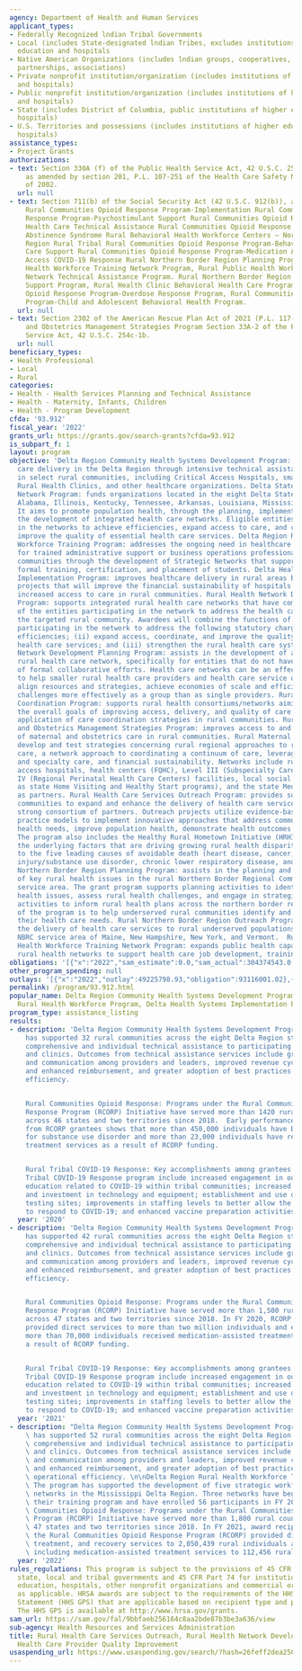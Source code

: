 ```yaml
---
agency: Department of Health and Human Services
applicant_types:
- Federally Recognized lndian Tribal Governments
- Local (includes State-designated lndian Tribes, excludes institutions of higher
  education and hospitals
- Native American Organizations (includes lndian groups, cooperatives, corporations,
  partnerships, associations)
- Private nonprofit institution/organization (includes institutions of higher education
  and hospitals)
- Public nonprofit institution/organization (includes institutions of higher education
  and hospitals)
- State (includes District of Columbia, public institutions of higher education and
  hospitals)
- U.S. Territories and possessions (includes institutions of higher education and
  hospitals)
assistance_types:
- Project Grants
authorizations:
- text: Section 330A (f) of the Public Health Service Act, 42 U.S.C. 254(c) (e) (f),
    as amended by section 201, P.L. 107-251 of the Health Care Safety Net Amendments
    of 2002.
  url: null
- text: Section 711(b) of the Social Security Act (42 U.S.C. 912(b)), as amended.
    Rural Communities Opioid Response Program-Implementation Rural Communities Opioid
    Response Program-Psychostimulant Support Rural Communities Opioid Response Program-Behavioral
    Health Care Technical Assistance Rural Communities Opioid Response Program-Neonatal
    Abstinence Syndrome Rural Behavioral Health Workforce Centers – Northern Border
    Region Rural Tribal Rural Communities Opioid Response Program-Behavioral Health
    Care Support Rural Communities Opioid Response Program-Medication Assisted Treatment
    Access COVID-19 Response Rural Northern Border Region Planning Program Rural Public
    Health Workforce Training Network Program, Rural Public Health Workforce Training
    Network Technical Assistance Program. Rural Northern Border Region Healthcare
    Support Program, Rural Health Clinic Behavioral Health Care Program, Rural Communities
    Opioid Response Program-Overdose Response Program, Rural Communities Opioid Response
    Program-Child and Adolescent Behavioral Health Program.
  url: null
- text: Section 2302 of the American Rescue Plan Act of 2021 (P.L. 117-2). Rural Maternity
    and Obstetrics Management Strategies Program Section 33A-2 of the Public Health
    Service Act, 42 U.S.C. 254c-1b.
  url: null
beneficiary_types:
- Health Professional
- Local
- Rural
categories:
- Health - Health Services Planning and Technical Assistance
- Health - Maternity, Infants, Children
- Health - Program Development
cfda: '93.912'
fiscal_year: '2022'
grants_url: https://grants.gov/search-grants?cfda=93.912
is_subpart_f: 1
layout: program
objective: 'Delta Region Community Health Systems Development Program: enhances health
  care delivery in the Delta Region through intensive technical assistance to providers
  in select rural communities, including Critical Access Hospitals, small rural hospitals,
  Rural Health Clinics, and other healthcare organizations. Delta States Rural Development
  Network Program: funds organizations located in the eight Delta States, which include
  Alabama, Illinois, Kentucky, Tennessee, Arkansas, Louisiana, Mississippi and Missouri.
  It aims to promote population health, through the planning, implementation, and
  the development of integrated health care networks. Eligible entities participate
  in the networks to achieve efficiencies, expand access to care, and coordinate and
  improve the quality of essential health care services. Delta Region Rural Health
  Workforce Training Program: addresses the ongoing need in healthcare facilities
  for trained administrative support or business operations professionals in rural
  communities through the development of Strategic Networks that support recruitment,
  formal training, certification, and placement of students. Delta Health Systems
  Implementation Program: improves healthcare delivery in rural areas by implementing
  projects that will improve the financial sustainability of hospitals and allow for
  increased access to care in rural communities. Rural Health Network Development
  Program: supports integrated rural health care networks that have combined the functions
  of the entities participating in the network to address the health care needs of
  the targeted rural community. Awardees will combine the functions of the entities
  participating in the network to address the following statutory charges: (i) achieve
  efficiencies; (ii) expand access, coordinate, and improve the quality of essential
  health care services; and (iii) strengthen the rural health care system. Rural Health
  Network Development Planning Program: assists in the development of an integrated
  rural health care network, specifically for entities that do not have a history
  of formal collaborative efforts. Health care networks can be an effective strategy
  to help smaller rural health care providers and health care service organizations
  align resources and strategies, achieve economies of scale and efficiency, and address
  challenges more effectively as a group than as single providers. Rural Health Care
  Coordination Program: supports rural health consortiums/networks aiming to achieving
  the overall goals of improving access, delivery, and quality of care through the
  application of care coordination strategies in rural communities. Rural Maternity
  and Obstetrics Management Strategies Program: improves access to and continuity
  of maternal and obstetrics care in rural communities. Rural Maternal Health Networks
  develop and test strategies concerning rural regional approaches to risk appropriate
  care, a network approach to coordinating a continuum of care, leveraging telehealth
  and specialty care, and financial sustainability. Networks include rural or critical
  access hospitals, health centers (FQHC), Level III (Subspecialty Care) or Level
  IV (Regional Perinatal Health Care Centers) facilities, local social services (such
  as state Home Visiting and Healthy Start programs), and the state Medicaid agency,
  as partners. Rural Health Care Services Outreach Program: provides support to rural
  communities to expand and enhance the delivery of health care services through a
  strong consortium of partners. Outreach projects utilize evidence-based or promising
  practice models to implement innovative approaches that address community identified
  health needs, improve population health, demonstrate health outcomes and sustainability.
  The program also includes the Healthy Rural Hometown Initiative (HRHI) to address
  the underlying factors that are driving growing rural health disparities related
  to the five leading causes of avoidable death (heart disease, cancer, unintentional
  injury/substance use disorder, chronic lower respiratory disease, and stroke). Rural
  Northern Border Region Planning Program: assists in the planning and identifying
  of key rural health issues in the rural Northern Border Regional Commission (NBRC)
  service area. The grant program supports planning activities to identify key rural
  health issues, assess rural health challenges, and engage in strategic planning
  activities to inform rural health plans across the northern border region. The goal
  of the program is to help underserved rural communities identify and better address
  their health care needs. Rural Northern Border Region Outreach Program: promotes
  the delivery of health care services to rural underserved populations in the rural
  NBRC service area of Maine, New Hampshire, New York, and Vermont.  Rural Public
  Health Workforce Training Network Program: expands public health capacity by establishing
  rural health networks to support health care job development, training and placement'
obligations: '[{"x":"2022","sam_estimate":0.0,"sam_actual":304374543.0,"usa_spending_actual":154222975.01},{"x":"2023","sam_estimate":188236454.0,"sam_actual":0.0,"usa_spending_actual":97988177.44},{"x":"2024","sam_estimate":222990886.0,"sam_actual":0.0,"usa_spending_actual":113270474.52}]'
other_program_spending: null
outlays: '[{"x":"2022","outlay":49225798.93,"obligation":93116001.02},{"x":"2023","outlay":31911452.54,"obligation":70803200.99},{"x":"2024","outlay":2279351.1,"obligation":17712459.0}]'
permalink: /program/93.912.html
popular_name: Delta Region Community Health Systems Development Program, Delta Region
  Rural Health Workforce Program, Delta Health Systems Implementation Prog
program_type: assistance_listing
results:
- description: 'Delta Region Community Health Systems Development Program: The program
    has supported 32 rural communities across the eight Delta Region states, providing
    comprehensive and individual technical assistance to participating rural hospitals
    and clinics. Outcomes from technical assistance services include greater collaboration
    and communication among providers and leaders, improved revenue cycle processes
    and enhanced reimbursement, and greater adoption of best practices improving operational
    efficiency.


    Rural Communities Opioid Response: Programs under the Rural Communities Opioid
    Response Program (RCORP) Initiative have served more than 1420 rural counties
    across 46 states and two territories since 2018.  Early performance data collected
    from RCORP grantees shows that more than 450,000 individuals have been screened
    for substance use disorder and more than 23,000 individuals have received medication-assisted
    treatment services as a result of RCORP funding.


    Rural Tribal COVID-19 Response: Key accomplishments among grantees of the Rural
    Tribal COVID-19 Response program include increased engagement in outreach and
    education related to COVID-19 within tribal communities; increased utilization
    and investment in technology and equipment; establishment and use of COVID-19
    testing sites; improvements in staffing levels to better allow the tribal communities
    to respond to COVID-19; and enhanced vaccine preparation activities.'
  year: '2020'
- description: 'Delta Region Community Health Systems Development Program: The program
    has supported 42 rural communities across the eight Delta Region states, providing
    comprehensive and individual technical assistance to participating rural hospitals
    and clinics. Outcomes from technical assistance services include greater collaboration
    and communication among providers and leaders, improved revenue cycle processes
    and enhanced reimbursement, and greater adoption of best practices improving operational
    efficiency.


    Rural Communities Opioid Response: Programs under the Rural Communities Opioid
    Response Program (RCORP) Initiative have served more than 1,500 rural counties
    across 47 states and two territories since 2018. In FY 2020, RCORP grant recipients
    provided direct services to more than two million individuals and ensured that
    more than 70,000 individuals received medication-assisted treatment services as
    a result of RCORP funding.


    Rural Tribal COVID-19 Response: Key accomplishments among grantees of the Rural
    Tribal COVID-19 Response program include increased engagement in outreach and
    education related to COVID-19 within tribal communities; increased utilization
    and investment in technology and equipment; establishment and use of COVID-19
    testing sites; improvements in staffing levels to better allow the tribal communities
    to respond to COVID-19; and enhanced vaccine preparation activities.'
  year: '2021'
- description: "Delta Region Community Health Systems Development Program: The program\
    \ has supported 52 rural communities across the eight Delta Region states, providing\
    \ comprehensive and individual technical assistance to participating rural hospitals\
    \ and clinics. Outcomes from technical assistance services include greater collaboration\
    \ and communication among providers and leaders, improved revenue cycle processes\
    \ and enhanced reimbursement, and greater adoption of best practices improving\
    \ operational efficiency. \n\nDelta Region Rural Health Workforce Training Program:\
    \ The program has supported the development of five strategic workforce training\
    \ networks in the Mississippi Delta Region. Three networks have begun implementing\
    \ their training program and have enrolled 56 participants in FY 2022. \n\nRural\
    \ Communities Opioid Response: Programs under the Rural Communities Opioid Response\
    \ Program (RCORP) Initiative have served more than 1,800 rural counties across\
    \ 47 states and two territories since 2018. In FY 2021, award recipients under\
    \ the Rural Communities Opioid Response Program (RCORP) provided direct prevention,\
    \ treatment, and recovery services to 2,050,439 rural individuals across the country,\
    \ including medication-assisted treatment services to 112,456 rural individuals."
  year: '2022'
rules_regulations: This program is subject to the provisions of 45 CFR Part 92 for
  state, local and tribal governments and 45 CFR Part 74 for institutions of higher
  education, hospitals, other nonprofit organizations and commercial organizations,
  as applicable. HRSA awards are subject to the requirements of the HHS Grants Policy
  Statement (HHS GPS) that are applicable based on recipient type and purpose of award.
  The HHS GPS is available at http://www.hrsa.gov/grants.
sam_url: https://sam.gov/fal/9bbfaeb256164c8aa2bde87b3be3a636/view
sub-agency: Health Resources and Services Administration
title: Rural Health Care Services Outreach, Rural Health Network Development and Small
  Health Care Provider Quality Improvement
usaspending_url: https://www.usaspending.gov/search/?hash=26feff2dea250e020eba87813114779f
---
```

